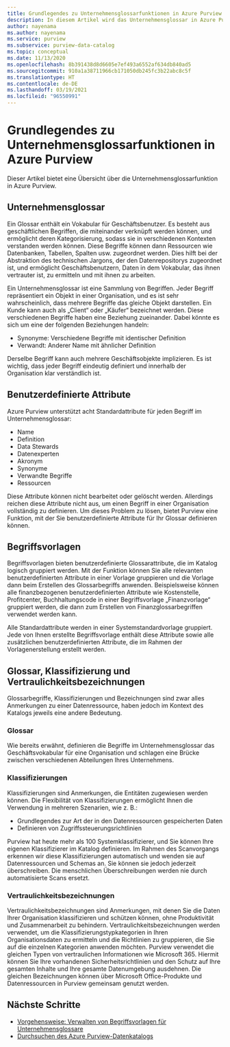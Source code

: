 ```yaml
---
title: Grundlegendes zu Unternehmensglossarfunktionen in Azure Purview (Vorschau)
description: In diesem Artikel wird das Unternehmensglossar in Azure Purview erläutert.
author: nayenama
ms.author: nayenama
ms.service: purview
ms.subservice: purview-data-catalog
ms.topic: conceptual
ms.date: 11/13/2020
ms.openlocfilehash: 8b391438d8d6605e7ef493a6552af634db840ad5
ms.sourcegitcommit: 910a1a38711966cb171050db245fc3b22abc8c5f
ms.translationtype: HT
ms.contentlocale: de-DE
ms.lasthandoff: 03/19/2021
ms.locfileid: "96550991"
---
```

# <a name="understand-business-glossary-features-in-azure-purview"></a>Grundlegendes zu Unternehmensglossarfunktionen in Azure Purview

Dieser Artikel bietet eine Übersicht über die Unternehmensglossarfunktion in Azure Purview. 

## <a name="business-glossary"></a>Unternehmensglossar

Ein Glossar enthält ein Vokabular für Geschäftsbenutzer.  Es besteht aus geschäftlichen Begriffen, die miteinander verknüpft werden können, und ermöglicht deren Kategorisierung, sodass sie in verschiedenen Kontexten verstanden werden können. Diese Begriffe können dann Ressourcen wie Datenbanken, Tabellen, Spalten usw. zugeordnet werden. Dies hilft bei der Abstraktion des technischen Jargons, der den Datenrepositorys zugeordnet ist, und ermöglicht Geschäftsbenutzern, Daten in dem Vokabular, das ihnen vertrauter ist, zu ermitteln und mit ihnen zu arbeiten.


Ein Unternehmensglossar ist eine Sammlung von Begriffen. Jeder Begriff repräsentiert ein Objekt in einer Organisation, und es ist sehr wahrscheinlich, dass mehrere Begriffe das gleiche Objekt darstellen. Ein Kunde kann auch als „Client“ oder „Käufer“ bezeichnet werden. Diese verschiedenen Begriffe haben eine Beziehung zueinander. Dabei könnte es sich um eine der folgenden Beziehungen handeln:

- Synonyme: Verschiedene Begriffe mit identischer Definition
- Verwandt: Anderer Name mit ähnlicher Definition

Derselbe Begriff kann auch mehrere Geschäftsobjekte implizieren. Es ist wichtig, dass jeder Begriff eindeutig definiert und innerhalb der Organisation klar verständlich ist.

## <a name="custom-attributes"></a>Benutzerdefinierte Attribute

Azure Purview unterstützt acht Standardattribute für jeden Begriff im Unternehmensglossar:
- Name
- Definition
- Data Stewards
- Datenexperten
- Akronym
- Synonyme
- Verwandte Begriffe
- Ressourcen

Diese Attribute können nicht bearbeitet oder gelöscht werden. Allerdings reichen diese Attribute nicht aus, um einen Begriff in einer Organisation vollständig zu definieren. Um dieses Problem zu lösen, bietet Purview eine Funktion, mit der Sie benutzerdefinierte Attribute für Ihr Glossar definieren können.

## <a name="term-templates"></a>Begriffsvorlagen

Begriffsvorlagen bieten benutzerdefinierte Glossarattribute, die im Katalog logisch gruppiert werden. Mit der Funktion können Sie alle relevanten benutzerdefinierten Attribute in einer Vorlage gruppieren und die Vorlage dann beim Erstellen des Glossarbegriffs anwenden. Beispielsweise können alle finanzbezogenen benutzerdefinierten Attribute wie Kostenstelle, Profitcenter, Buchhaltungscode in einer Begriffsvorlage „Finanzvorlage“ gruppiert werden, die dann zum Erstellen von Finanzglossarbegriffen verwendet werden kann.

Alle Standardattribute werden in einer Systemstandardvorlage gruppiert. Jede von Ihnen erstellte Begriffsvorlage enthält diese Attribute sowie alle zusätzlichen benutzerdefinierten Attribute, die im Rahmen der Vorlagenerstellung erstellt werden.

## <a name="glossary-vs-classification-vs-sensitivity-labels"></a>Glossar, Klassifizierung und Vertraulichkeitsbezeichnungen

Glossarbegriffe, Klassifizierungen und Bezeichnungen sind zwar alles Anmerkungen zu einer Datenressource, haben jedoch im Kontext des Katalogs jeweils eine andere Bedeutung. 

### <a name="glossary"></a>Glossar

Wie bereits erwähnt, definieren die Begriffe im Unternehmensglossar das Geschäftsvokabular für eine Organisation und schlagen eine Brücke zwischen verschiedenen Abteilungen Ihres Unternehmens.

### <a name="classifications"></a>Klassifizierungen

Klassifizierungen sind Anmerkungen, die Entitäten zugewiesen werden können. Die Flexibilität von Klassifizierungen ermöglicht Ihnen die Verwendung in mehreren Szenarien, wie z. B.:

- Grundlegendes zur Art der in den Datenressourcen gespeicherten Daten
- Definieren von Zugriffssteuerungsrichtlinien

Purview hat heute mehr als 100 Systemklassifizierer, und Sie können Ihre eigenen Klassifizierer im Katalog definieren. Im Rahmen des Scanvorgangs erkennen wir diese Klassifizierungen automatisch und wenden sie auf Datenressourcen und Schemas an. Sie können sie jedoch jederzeit überschreiben. Die menschlichen Überschreibungen werden nie durch automatisierte Scans ersetzt.

### <a name="sensitivity-labels"></a>Vertraulichkeitsbezeichnungen

Vertraulichkeitsbezeichnungen sind Anmerkungen, mit denen Sie die Daten Ihrer Organisation klassifizieren und schützen können, ohne Produktivität und Zusammenarbeit zu behindern. Vertraulichkeitsbezeichnungen werden verwendet, um die Klassifizierungstypkategorien in Ihren Organisationsdaten zu ermitteln und die Richtlinien zu gruppieren, die Sie auf die einzelnen Kategorien anwenden möchten. Purview verwendet die gleichen Typen von vertraulichen Informationen wie Microsoft 365. Hiermit können Sie Ihre vorhandenen Sicherheitsrichtlinien und den Schutz auf Ihre gesamten Inhalte und Ihre gesamte Datenumgebung ausdehnen. Die gleichen Bezeichnungen können über Microsoft Office-Produkte und Datenressourcen in Purview gemeinsam genutzt werden.

## <a name="next-steps"></a>Nächste Schritte

- [Vorgehensweise: Verwalten von Begriffsvorlagen für Unternehmensglossare](how-to-manage-term-templates.md)
- [Durchsuchen des Azure Purview-Datenkatalogs](how-to-browse-catalog.md)
